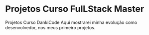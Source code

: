 # Projetos Curso FulLStack Master
 Projetos Curso DankiCode
Aqui mostrarei minha evolução como desenvolvedor, nos meus primeiro projetos.
